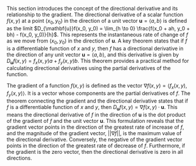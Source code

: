 This section introduces the concept of the directional derivative and its relationship to the gradient.  The directional derivative of a scalar function $f(x, y)$ at a point $(x_0, y_0)$ in the direction of a unit vector $\mathbf{u} = \langle a, b \rangle$ is defined as the limit  $D_{\mathbf{u}}f(x_0, y_0) = \lim_{h \to 0} \frac{f(x_0 + ah, y_0 + bh) - f(x_0, y_0)}{h}$.  This represents the instantaneous rate of change of $f$ as we move from $(x_0, y_0)$ in the direction of $\mathbf{u}$.  A key theorem states that if $f$ is a differentiable function of $x$ and $y$, then $f$ has a directional derivative in the direction of any unit vector $\mathbf{u} = \langle a, b \rangle$, and this derivative is given by $D_{\mathbf{u}}f(x, y) = f_x(x, y)a + f_y(x, y)b$. This theorem provides a practical method for calculating directional derivatives using the partial derivatives of the function.

The gradient of a function $f(x, y)$ is defined as the vector $\nabla f(x, y) = \langle f_x(x, y), f_y(x, y) \rangle$.  It is a vector whose components are the partial derivatives of $f$. The theorem connecting the gradient and the directional derivative states that if $f$ is a differentiable function of $x$ and $y$, then $D_{\mathbf{u}}f(x, y) = \nabla f(x, y) \cdot \mathbf{u}$.  This means the directional derivative of $f$ in the direction of $\mathbf{u}$ is the dot product of the gradient of $f$ and the unit vector $\mathbf{u}$.  This formulation reveals that the gradient vector points in the direction of the greatest rate of increase of $f$, and the magnitude of the gradient vector, $||\nabla f||$, is the maximum value of the directional derivative.  Conversely, the negative of the gradient vector points in the direction of the greatest rate of decrease of $f$.  Furthermore, if the gradient is the zero vector, then the directional derivative is zero in all directions.
